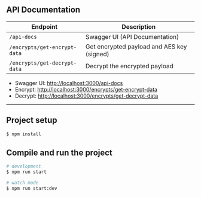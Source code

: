 ## API Documentation

| Endpoint        | Description                     |
|----------------|---------------------------------|
| `/api-docs`     | Swagger UI (API Documentation)  |
| `/encrypts/get-encrypt-data` | Get encrypted payload and AES key (signed) |
| `/encrypts/get-decrypt-data` | Decrypt the encrypted payload              |

- Swagger UI: [http://localhost:3000/api-docs](http://localhost:3000/api-docs)
- Encrypt: [http://localhost:3000/encrypts/get-encrypt-data](http://localhost:3000/encrypts/get-encrypt-data)
- Decrypt: [http://localhost:3000/encrypts/get-decrypt-data](http://localhost:3000/encrypts/get-decrypt-data)

---

## Project setup

```bash
$ npm install
```

## Compile and run the project

```bash
# development
$ npm run start

# watch mode
$ npm run start:dev
```
